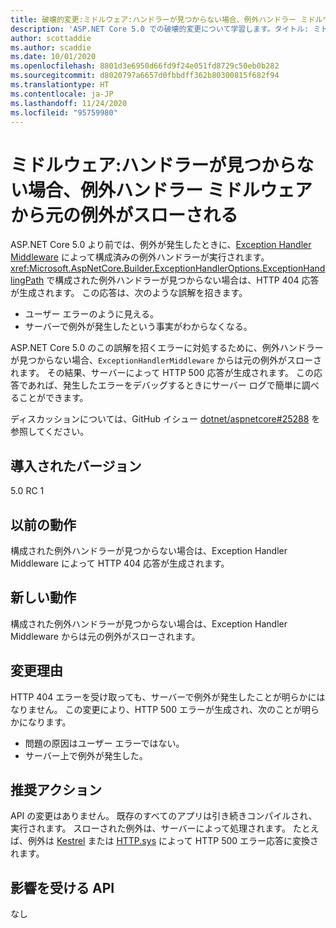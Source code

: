 ```yaml
---
title: 破壊的変更:ミドルウェア:ハンドラーが見つからない場合、例外ハンドラー ミドルウェアから元の例外がスローされる
description: 'ASP.NET Core 5.0 での破壊的変更について学習します。タイトル: ミドルウェア:ハンドラーが見つからない場合、例外ハンドラー ミドルウェアから元の例外がスローされる'
author: scottaddie
ms.author: scaddie
ms.date: 10/01/2020
ms.openlocfilehash: 8801d3e6950d66fd9f24e051fd8729c50eb0b282
ms.sourcegitcommit: d8020797a6657d0fbbdff362b80300815f682f94
ms.translationtype: HT
ms.contentlocale: ja-JP
ms.lasthandoff: 11/24/2020
ms.locfileid: "95759980"
---
```

# <a name="middleware-exception-handler-middleware-throws-original-exception-if-handler-not-found"></a>ミドルウェア:ハンドラーが見つからない場合、例外ハンドラー ミドルウェアから元の例外がスローされる

ASP.NET Core 5.0 より前では、例外が発生したときに、[Exception Handler Middleware](xref:Microsoft.AspNetCore.Builder.ExceptionHandlerExtensions.UseExceptionHandler%2A) によって構成済みの例外ハンドラーが実行されます。 <xref:Microsoft.AspNetCore.Builder.ExceptionHandlerOptions.ExceptionHandlingPath> で構成された例外ハンドラーが見つからない場合は、HTTP 404 応答が生成されます。 この応答は、次のような誤解を招きます。

* ユーザー エラーのように見える。
* サーバーで例外が発生したという事実がわからなくなる。

ASP.NET Core 5.0 のこの誤解を招くエラーに対処するために、例外ハンドラーが見つからない場合、`ExceptionHandlerMiddleware` からは元の例外がスローされます。 その結果、サーバーによって HTTP 500 応答が生成されます。 この応答であれば、発生したエラーをデバッグするときにサーバー ログで簡単に調べることができます。

ディスカッションについては、GitHub イシュー [dotnet/aspnetcore#25288](https://github.com/dotnet/aspnetcore/issues/25288) を参照してください。

## <a name="version-introduced"></a>導入されたバージョン

5.0 RC 1

## <a name="old-behavior"></a>以前の動作

構成された例外ハンドラーが見つからない場合は、Exception Handler Middleware によって HTTP 404 応答が生成されます。

## <a name="new-behavior"></a>新しい動作

構成された例外ハンドラーが見つからない場合は、Exception Handler Middleware からは元の例外がスローされます。

## <a name="reason-for-change"></a>変更理由

HTTP 404 エラーを受け取っても、サーバーで例外が発生したことが明らかにはなりません。 この変更により、HTTP 500 エラーが生成され、次のことが明らかになります。

* 問題の原因はユーザー エラーではない。
* サーバー上で例外が発生した。

## <a name="recommended-action"></a>推奨アクション

API の変更はありません。 既存のすべてのアプリは引き続きコンパイルされ、実行されます。 スローされた例外は、サーバーによって処理されます。 たとえば、例外は [Kestrel](/aspnet/core/fundamentals/servers/kestrel) または [HTTP.sys](/aspnet/core/fundamentals/servers/httpsys) によって HTTP 500 エラー応答に変換されます。

## <a name="affected-apis"></a>影響を受ける API

なし

<!--

### Category

ASP.NET Core

### Affected APIs

Not detectable via API analysis

-->

